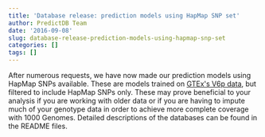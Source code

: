 ```yaml
---
title: 'Database release: prediction models using HapMap SNP set'
author: PredictDB Team
date: '2016-09-08'
slug: database-release-prediction-models-using-hapmap-snp-set
categories: []
tags: []
---
```

After numerous requests, we have now made our prediction models using HapMap SNPs available. These are models trained on [GTEx's V6p data](http://www.gtexportal.org/), but filtered to include HapMap SNPs only. These may prove beneficial to your analysis if you are working with older data or if you are having to impute much of your genotype data in order to achieve more complete coverage with 1000 Genomes. Detailed descriptions of the databases can be found in the README files.